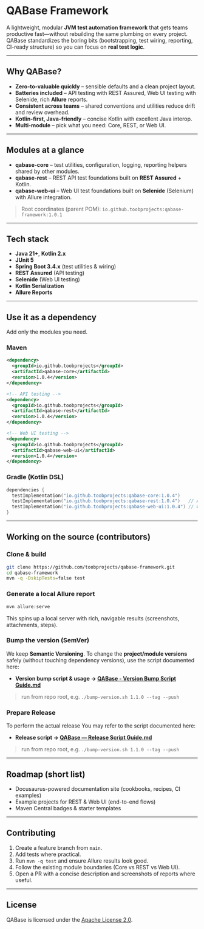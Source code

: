 
# QABase Framework

A lightweight, modular **JVM test automation framework** that gets teams productive fast—without rebuilding the same plumbing on every project. QABase standardizes the boring bits (bootstrapping, test wiring, reporting, CI-ready structure) so you can focus on **real test logic**.

---

## Why QABase?

- **Zero-to-valuable quickly** – sensible defaults and a clean project layout.
- **Batteries included** – API testing with REST Assured, Web UI testing with Selenide, rich **Allure** reports.
- **Consistent across teams** – shared conventions and utilities reduce drift and review overhead.
- **Kotlin-first, Java-friendly** – concise Kotlin with excellent Java interop.
- **Multi-module** – pick what you need: Core, REST, or Web UI.

---

## Modules at a glance

- **qabase-core** – test utilities, configuration, logging, reporting helpers shared by other modules.
- **qabase-rest** – REST API test foundations built on **REST Assured** + Kotlin.
- **qabase-web-ui** – Web UI test foundations built on **Selenide** (Selenium) with Allure integration.

> Root coordinates (parent POM): `io.github.toobprojects:qabase-framework:1.0.1`

---

## Tech stack

- **Java 21+**, **Kotlin 2.x**
- **JUnit 5**
- **Spring Boot 3.4.x** (test utilities & wiring)
- **REST Assured** (API testing)
- **Selenide** (Web UI testing)
- **Kotlin Serialization**
- **Allure Reports**

---

## Use it as a dependency

Add only the modules you need.

### Maven

```xml
<dependency>
  <groupId>io.github.toobprojects</groupId>
  <artifactId>qabase-core</artifactId>
  <version>1.0.4</version>
</dependency>

<!-- API testing -->
<dependency>
  <groupId>io.github.toobprojects</groupId>
  <artifactId>qabase-rest</artifactId>
  <version>1.0.4</version>
</dependency>

<!-- Web UI testing -->
<dependency>
  <groupId>io.github.toobprojects</groupId>
  <artifactId>qabase-web-ui</artifactId>
  <version>1.0.4</version>
</dependency>
```

### Gradle (Kotlin DSL)

```kotlin
dependencies {
  testImplementation("io.github.toobprojects:qabase-core:1.0.4")
  testImplementation("io.github.toobprojects:qabase-rest:1.0.4")   // API testing
  testImplementation("io.github.toobprojects:qabase-web-ui:1.0.4") // Web UI testing
}
```

---

## Working on the source (contributors)

### Clone & build

```bash
git clone https://github.com/toobprojects/qabase-framework.git
cd qabase-framework
mvn -q -DskipTests=false test
```

### Generate a local Allure report

```bash
mvn allure:serve
```

This spins up a local server with rich, navigable results (screenshots, attachments, steps).

### Bump the version (SemVer)

We keep **Semantic Versioning**. To change the **project/module versions** safely (without touching dependency versions), use the script documented here:

- **Version bump script & usage → [QABase - Version Bump Script Guide.md](docs/qabase-version-bump-script-guide.md)**

> run from repo root, e.g. `./bump-version.sh 1.1.0 --tag --push`

### Prepare Release

To perform the actual release You may refer to the script documented here:

- **Release script → [QABase — Release Script Guide.md](docs/qabase-release-script-guide.md)**

> run from repo root, e.g. `./bump-version.sh 1.1.0 --tag --push`

---

## Roadmap (short list)

- Docusaurus-powered documentation site (cookbooks, recipes, CI examples)
- Example projects for REST & Web UI (end-to-end flows)
- Maven Central badges & starter templates

---

## Contributing

1. Create a feature branch from `main`.
2. Add tests where practical.
3. Run `mvn -q test` and ensure Allure results look good.
4. Follow the existing module boundaries (Core vs REST vs Web UI).
5. Open a PR with a concise description and screenshots of reports where useful.

---

## License
QABase is licensed under the [Apache License 2.0](LICENSE).
